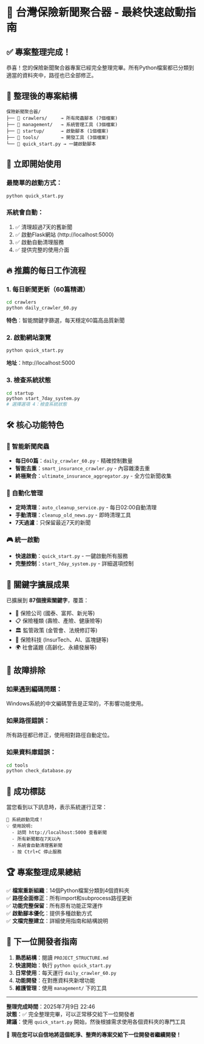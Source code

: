 # 🚀 台灣保險新聞聚合器 - 最終快速啟動指南

## ✅ 專案整理完成！

恭喜！您的保險新聞聚合器專案已經完全整理完畢。所有Python檔案都已分類到適當的資料夾中，路徑也已全部修正。

## 📁 整理後的專案結構

```
保險新聞聚合器/
├── 📂 crawlers/     → 所有爬蟲腳本 (7個檔案)
├── 📂 management/   → 系統管理工具 (3個檔案)  
├── 📂 startup/      → 啟動腳本 (1個檔案)
├── 📂 tools/        → 開發工具 (3個檔案)
└── 📄 quick_start.py → 一鍵啟動腳本
```

## 🎯 立即開始使用

### 最簡單的啟動方式：
```bash
python quick_start.py
```

### 系統會自動：
1. ✅ 清理超過7天的舊新聞
2. ✅ 啟動Flask網站 (http://localhost:5000)
3. ✅ 啟動自動清理服務
4. ✅ 提供完整的使用介面

## 🔥 推薦的每日工作流程

### 1. 每日新聞更新（60篇精選）
```bash
cd crawlers
python daily_crawler_60.py
```
**特色**：智能關鍵字篩選，每天穩定60篇高品質新聞

### 2. 啟動網站瀏覽
```bash
python quick_start.py
```
**地址**：http://localhost:5000

### 3. 檢查系統狀態
```bash
cd startup
python start_7day_system.py
# 選擇選項 4：檢查系統狀態
```

## 🛠️ 核心功能特色

### 📰 智能新聞爬蟲
- **每日60篇**：`daily_crawler_60.py` - 精確控制數量
- **智能去重**：`smart_insurance_crawler.py` - 內容雜湊去重
- **終極聚合**：`ultimate_insurance_aggregator.py` - 全方位新聞收集

### 🤖 自動化管理
- **定時清理**：`auto_cleanup_service.py` - 每日02:00自動清理
- **手動清理**：`cleanup_old_news.py` - 即時清理工具
- **7天過濾**：只保留最近7天的新聞

### 🎮 統一啟動
- **快速啟動**：`quick_start.py` - 一鍵啟動所有服務
- **完整控制**：`start_7day_system.py` - 詳細選項控制

## 🎯 關鍵字擴展成果

已擴展到 **87個搜索關鍵字**，覆蓋：
- 🏢 保險公司 (國泰、富邦、新光等)
- 📋 保險種類 (壽險、產險、健康險等)
- 🏛️ 監管政策 (金管會、法規修訂等)
- 🔬 保險科技 (InsurTech、AI、區塊鏈等)
- 🌍 社會議題 (高齡化、永續發展等)

## 🔧 故障排除

### 如果遇到編碼問題：
Windows系統的中文編碼警告是正常的，不影響功能使用。

### 如果路徑錯誤：
所有路徑都已修正，使用相對路徑自動定位。

### 如果資料庫錯誤：
```bash
cd tools
python check_database.py
```

## 🎉 成功標誌

當您看到以下訊息時，表示系統運行正常：
```
🎉 系統啟動完成！
💡 使用說明:
  - 訪問 http://localhost:5000 查看新聞
  - 所有新聞都在7天以內
  - 系統會自動清理舊新聞
  - 按 Ctrl+C 停止服務
```

## 🏆 專案整理成果總結

✅ **檔案重新組織**：14個Python檔案分類到4個資料夾  
✅ **路徑全面修正**：所有import和subprocess路徑更新  
✅ **功能完整保留**：所有原有功能正常運作  
✅ **啟動腳本優化**：提供多種啟動方式  
✅ **文檔完整建立**：詳細使用指南和結構說明  

## 🚀 下一位開發者指南

1. **熟悉結構**：閱讀 `PROJECT_STRUCTURE.md`
2. **快速開始**：執行 `python quick_start.py`
3. **日常使用**：每天運行 `daily_crawler_60.py`
4. **功能開發**：在對應資料夾新增功能
5. **維護管理**：使用 `management/` 下的工具

---

**整理完成時間**：2025年7月9日 22:46  
**狀態**：✅ 完全整理完畢，可以正常移交給下一位開發者  
**建議**：使用 `quick_start.py` 開始，然後根據需求使用各個資料夾的專門工具

🎯 **現在您可以自信地將這個乾淨、整齊的專案交給下一位開發者繼續開發！**
